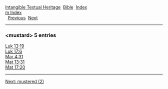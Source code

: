 [Intangible Textual Heritage](../../index)  [Bible](../index) 
[Index](index)   
[m Index](_m_)  
  [Previous](c07644)  [Next](c07646) 

------------------------------------------------------------------------

### &lt;mustard&gt; 5 entries

[Luk 13:19](../kjv/luk013.htm#019)  
[Luk 17:6](../kjv/luk017.htm#006)  
[Mar 4:31](../kjv/mar004.htm#031)  
[Mat 13:31](../kjv/mat013.htm#031)  
[Mat 17:20](../kjv/mat017.htm#020)  

------------------------------------------------------------------------

[Next: mustered (2)](c07646)
